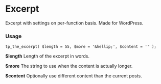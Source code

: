 Excerpt
=======

Excerpt with settings on per-function basis. Made for WordPress.

### Usage

```
tp_the_excerpt( $length = 55, $more = '&hellip;', $content = '' );
```

**$length**
Length of the excerpt in words.

**$more**
The string to use when the content is actually longer.

**$content**
Optionally use different content than the current posts.
